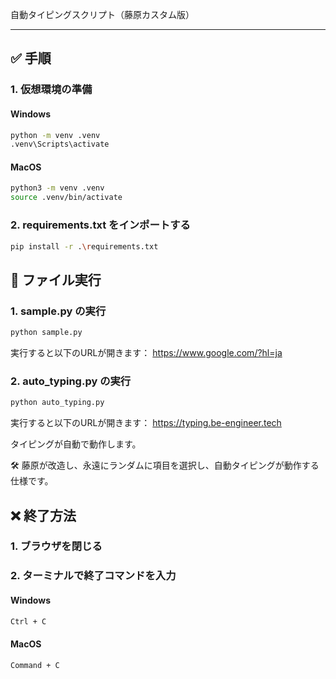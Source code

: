 自動タイピングスクリプト（藤原カスタム版）

---

## ✅ 手順

### 1. 仮想環境の準備

#### Windows

```bash
python -m venv .venv
.venv\Scripts\activate
```

#### MacOS

```bash
python3 -m venv .venv
source .venv/bin/activate
```

### 2. requirements.txt をインポートする

```bash
pip install -r .\requirements.txt
```

## 🚀 ファイル実行

### 1. sample.py の実行

```bash
python sample.py
```

実行すると以下のURLが開きます：
https://www.google.com/?hl=ja

### 2. auto_typing.py の実行

```bash
python auto_typing.py
```
実行すると以下のURLが開きます：
https://typing.be-engineer.tech

タイピングが自動で動作します。

🛠 藤原が改造し、永遠にランダムに項目を選択し、自動タイピングが動作する仕様です。

## ❌ 終了方法

### 1. ブラウザを閉じる
### 2. ターミナルで終了コマンドを入力
#### Windows

```bash
Ctrl + C
```
#### MacOS
```bash
Command + C
```